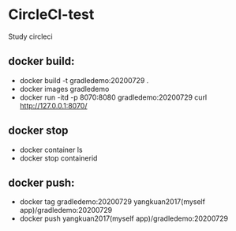 # CircleCI-test
Study circleci
## docker build:
* docker build -t gradledemo:20200729 .
* docker images gradledemo
* docker run -itd -p 8070:8080 gradledemo:20200729
curl http://127.0.0.1:8070/
## docker stop 
* docker container ls
* docker stop containerid

## docker push:
* docker tag gradledemo:20200729  yangkuan2017(myself app)/gradledemo:20200729
* docker push yangkuan2017(myself app)/gradledemo:20200729